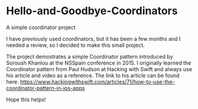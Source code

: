 # Hello-and-Goodbye-Coordinators
A simple coordinator project

I have previously used coordinators, but it has been a few months and I needed a review, so I decided to make this small project. 

The project demostrates a simple Coordinator pattern introduced by Soroush Khanlou at the NSSpain conference in 2015.
I originally learned the Coordinator pattern from Paul Hudson at Hacking with Swift and always use his article and video as a reference. The link to his article can be found here. https://www.hackingwithswift.com/articles/71/how-to-use-the-coordinator-pattern-in-ios-apps

Hope this helps! 
